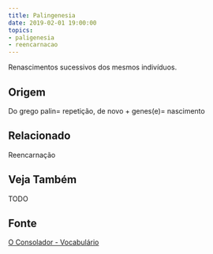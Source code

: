 ```yaml
---
title: Palingenesia
date: 2019-02-01 19:00:00
topics:
- paligenesia
- reencarnacao
---
```


Renascimentos sucessivos dos mesmos indivíduos. 

## Origem
Do grego palin= repetição, de novo + genes(e)= nascimento

## Relacionado
Reencarnação

## Veja Também
TODO

## Fonte
[O Consolador - Vocabulário](http://www.oconsolador.com.br/linkfixo/vocabulario/principal.html)
